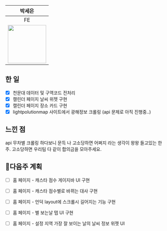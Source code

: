 |박세은|
|:---:|
|FE|
|<img src ="https://avatars.githubusercontent.com/u/81418633?s=400&u=411899e2a54ba6a0eab024fedf702407b6044e64&v=4" width="120px">|

## 한 일

- [x] 천문대 데이터 및 구역코드 전처리
- [x] 캘린더 페이지 날씨 위젯 구현
- [x] 캘린더 페이지 장소 카드 구현
- [x] lightpolutionmap 사이트에서 광해정보 크롤링 (api 문제로 아직 진행중..)

## 느낀 점

api 무차별 크롤링 하다보니 문득 나 고소당하면 어쩌지 라는 생각이 왕왕 들고있는 한주. 고소당하면 우리팀 다 같이 합의금을 모아주세요.


## 📑다음주 계획

- [ ] 홈 페이지 - 캐스타 점수 게이지바 UI 구현
- [ ] 홈 페이지 - 캐스타 점수별로 바뀌는 대사 구현
- [ ] 홈 페이지 - 언덕 layout에 스크롤시 길어지는 기능 구현
- [ ] 홈 페이지 - 별 보는날 탭 UI 구현
- [ ] 홈 페이지 - 설정 지역 가장 잘 보이는 날의 날씨 정보 위젯 UI

